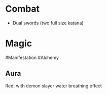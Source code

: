 # Combat
- Dual swords (two full size katana)
# Magic
#Manifestation #Alchemy 
## Aura
Red, with demon slayer water breathing effect